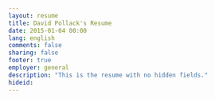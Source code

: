 ```yaml
---
layout: resume
title: David Pollack's Resume
date: 2015-01-04 00:00
lang: english
comments: false
sharing: false
footer: true
employer: general
description: "This is the resume with no hidden fields."
hideid:
---
```

